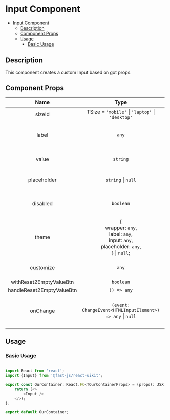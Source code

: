 # Input Component

- [Input Component](#input-component)
  - [Description](#description)
  - [Component Props](#component-props)
  - [Usage](#usage)
    - [Basic Usage](#basic-usage)

## Description

This component creates a custom Input based on got props.

## Component Props
<!-- markdownlint-disable MD033 -->
|           Name            |                                                 Type                                                  | Description                                   |         Example         |
| :-----------------------: | :---------------------------------------------------------------------------------------------------: | --------------------------------------------- | :---------------------: |
|          sizeId           |                            TSize = `'mobile'` \| `'laptop'` \| `'desktop'`                            | Device used                                   |       `'mobile'`        |
|           label           |                                                 `any`                                                 | Object with content of a Label component      |  `{title, text, ...}`   |
|           value           |                                               `string`                                                | Value of InputBox component                   |     `'Some value'`      |
|        placeholder        |                                          `string` \| `null`                                           | Value of InputBox component                   |     `'Some value'`      |
|         disabled          |                                               `boolean`                                               | Disabled flag of InputBox component           |         `true`          |
|           theme           | {<br> wrapper: `any`, <br> label: `any`, <br> input: `any`, <br> placeholder: `any`, <br>} \| `null`; | Themes objects                                |    `{theme.wrapper}`    |
|         customize         |                                                 `any`                                                 | Custom theme object                           | `{customize.container}` |
|  withReset2EmptyValueBtn  |                                               `boolean`                                               | ???                                           |         `true`          |
| handleReset2EmptyValueBtn |                                              `() => any`                                              | ???                                           |       `() => {};`       |
|         onChange          |                       `(event: ChangeEvent<HTMLInputElement>) => any` \| `null`                       | The event listener of changing of a component |   `onChange={()=>{}}`   |

## Usage

### Basic Usage

```typescript

import React from 'react';
import {Input} from '@fast-js/react-uikit';

export const OurContainer: React.FC<TOurContainerProps> = (props): JSX.Element => {
    return (<>
        <Input />
    </>);
};

export default OurContainer;

```
